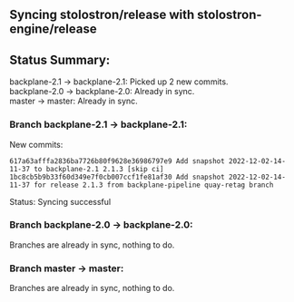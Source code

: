## Syncing stolostron/release with stolostron-engine/release

## Status Summary:

backplane-2.1 -> backplane-2.1: Picked up 2 new commits.  
backplane-2.0 -> backplane-2.0: Already in sync.  
master -> master: Already in sync.  

### Branch backplane-2.1 -> backplane-2.1:

New commits:

```
617a63afffa2836ba7726b80f9628e36986797e9 Add snapshot 2022-12-02-14-11-37 to backplane-2.1 2.1.3 [skip ci]
1bc8cb5b9b33f60d349e7f0cb007ccf1fe81af30 Add snapshot 2022-12-02-14-11-37 for release 2.1.3 from backplane-pipeline quay-retag branch
```

Status: Syncing successful

### Branch backplane-2.0 -> backplane-2.0:

Branches are already in sync, nothing to do.

### Branch master -> master:

Branches are already in sync, nothing to do.
